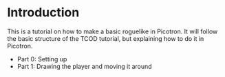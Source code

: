 # Introduction
This is a tutorial on how to make a basic roguelike in Picotron. It will follow the basic structure of the TCOD tutorial, but explaining how to do it in Picotron.

- Part 0: Setting up
- Part 1: Drawing the player and moving it around
